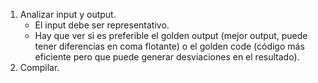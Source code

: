 1. Analizar input y output.
	- El input debe ser representativo.
	- Hay que ver si es preferible el golden output (mejor output, puede tener diferencias en coma flotante) o el golden code (código más eficiente pero que puede generar desviaciones en el resultado).
2. Compilar.